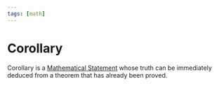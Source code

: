```yaml
---
tags: [math]
---
```


# Corollary

Corollary is a [Mathematical Statement](202204281244.md) whose truth can be
immediately deduced from a theorem that has already been proved.
